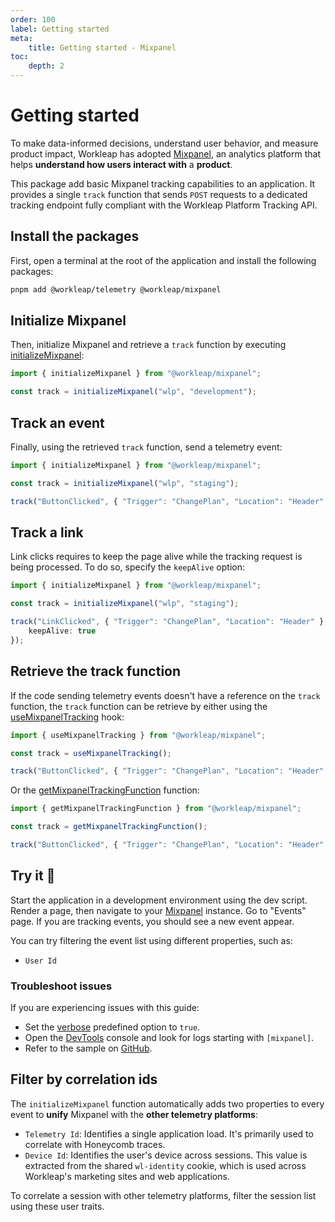 ```yaml
---
order: 100
label: Getting started
meta:
    title: Getting started - Mixpanel
toc:
    depth: 2
---
```


# Getting started

To make data-informed decisions, understand user behavior, and measure product impact, Workleap has adopted [Mixpanel](https://mixpanel.com/), an analytics platform that helps **understand how users interact with** a **product**.

This package add basic Mixpanel tracking capabilities to an application. It provides a single `track` function that sends `POST` requests to a dedicated tracking endpoint fully compliant with the Workleap Platform Tracking API.

## Install the packages

First, open a terminal at the root of the application and install the following packages:

```bash
pnpm add @workleap/telemetry @workleap/mixpanel
```

## Initialize Mixpanel

Then, initialize Mixpanel and retrieve a `track` function by executing [initializeMixpanel](./reference/initializeMixpanel.md):

```ts
import { initializeMixpanel } from "@workleap/mixpanel";

const track = initializeMixpanel("wlp", "development");
```

## Track an event

Finally, using the retrieved `track` function, send a telemetry event:

```ts !#5
import { initializeMixpanel } from "@workleap/mixpanel";

const track = initializeMixpanel("wlp", "staging");

track("ButtonClicked", { "Trigger": "ChangePlan", "Location": "Header" });
```

## Track a link

Link clicks requires to keep the page alive while the tracking request is being processed. To do so, specify the `keepAlive` option:

```ts !#6
import { initializeMixpanel } from "@workleap/mixpanel";

const track = initializeMixpanel("wlp", "staging");

track("LinkClicked", { "Trigger": "ChangePlan", "Location": "Header" }, {
    keepAlive: true
});
```

## Retrieve the track function

If the code sending telemetry events doesn't have a reference on the `track` function, the `track` function can be retrieve by either using the [useMixpanelTracking](./reference/useMixpanelTracking.md) hook:

```ts !#3
import { useMixpanelTracking } from "@workleap/mixpanel";

const track = useMixpanelTracking();

track("ButtonClicked", { "Trigger": "ChangePlan", "Location": "Header" });
```

Or the [getMixpanelTrackingFunction](./reference/getMixpanelTrackingFunction.md) function:

```ts !#3
import { getMixpanelTrackingFunction } from "@workleap/mixpanel";

const track = getMixpanelTrackingFunction();

track("ButtonClicked", { "Trigger": "ChangePlan", "Location": "Header" });
```

## Try it :rocket:

Start the application in a development environment using the dev script. Render a page, then navigate to your [Mixpanel](https://mixpanel.com/) instance. Go to "Events" page. If you are tracking events, you should see a new event appear.

You can try filtering the event list using different properties, such as:

- `User Id`

### Troubleshoot issues

If you are experiencing issues with this guide:

- Set the [verbose](./reference/initializeMixpanel.md#verbose-mode) predefined option to `true`.
- Open the [DevTools](https://developer.chrome.com/docs/devtools/) console and look for logs starting with `[mixpanel]`.
- Refer to the sample on [GitHub](https://github.com/workleap/wl-telemetry/tree/main/samples/all-platforms).

## Filter by correlation ids

The `initializeMixpanel` function automatically adds two properties to every event to **unify** Mixpanel with the **other telemetry platforms**:

- `Telemetry Id`: Identifies a single application load. It's primarily used to correlate with Honeycomb traces.
- `Device Id`: Identifies the user's device across sessions. This value is extracted from the shared `wl-identity` cookie, which is used across Workleap's marketing sites and web applications.

To correlate a session with other telemetry platforms, filter the session list using these user traits.




